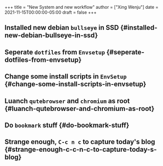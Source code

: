 +++
title = "New System and new workflow"
author = ["Xing Wenju"]
date = 2021-11-15T00:00:00-05:00
draft = false
+++

## Installed new debian `bullseye` in SSD {#installed-new-debian-bullseye-in-ssd}


## Seperate `dotfiles` from `Envsetup` {#seperate-dotfiles-from-envsetup}


## Change some install scripts in `EnvSetup` {#change-some-install-scripts-in-envsetup}


## Luanch `qutebrowser` and `chromium` as root {#luanch-qutebrowser-and-chromium-as-root}


## Do `bookmark` stuff {#do-bookmark-stuff}


## Strange enough, `C-c n c` to capture today's blog {#strange-enough-c-c-n-c-to-capture-today-s-blog}
